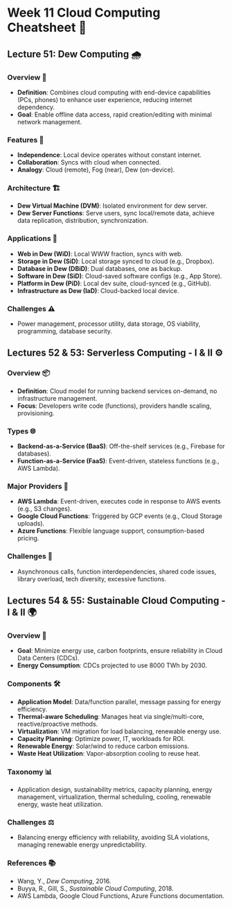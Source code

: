 # Week 11 Cloud Computing Cheatsheet 🚀

## Lecture 51: Dew Computing 🌧️

### Overview 📝
- **Definition**: Combines cloud computing with end-device capabilities (PCs, phones) to enhance user experience, reducing internet dependency.
- **Goal**: Enable offline data access, rapid creation/editing with minimal network management.

### Features 🌟
- **Independence**: Local device operates without constant internet.
- **Collaboration**: Syncs with cloud when connected.
- **Analogy**: Cloud (remote), Fog (near), Dew (on-device).

### Architecture 🏗️
- **Dew Virtual Machine (DVM)**: Isolated environment for dew server.
- **Dew Server Functions**: Serve users, sync local/remote data, achieve data replication, distribution, synchronization.

### Applications 📱
- **Web in Dew (WiD)**: Local WWW fraction, syncs with web.
- **Storage in Dew (SiD)**: Local storage synced to cloud (e.g., Dropbox).
- **Database in Dew (DBiD)**: Dual databases, one as backup.
- **Software in Dew (SiD)**: Cloud-saved software configs (e.g., App Store).
- **Platform in Dew (PiD)**: Local dev suite, cloud-synced (e.g., GitHub).
- **Infrastructure as Dew (IaD)**: Cloud-backed local device.

### Challenges ⚠️
- Power management, processor utility, data storage, OS viability, programming, database security.

## Lectures 52 & 53: Serverless Computing - I & II ⚙️

### Overview 📦
- **Definition**: Cloud model for running backend services on-demand, no infrastructure management.
- **Focus**: Developers write code (functions), providers handle scaling, provisioning.

### Types 🌐
- **Backend-as-a-Service (BaaS)**: Off-the-shelf services (e.g., Firebase for databases).
- **Function-as-a-Service (FaaS)**: Event-driven, stateless functions (e.g., AWS Lambda).

### Major Providers 🏢
- **AWS Lambda**: Event-driven, executes code in response to AWS events (e.g., S3 changes).
- **Google Cloud Functions**: Triggered by GCP events (e.g., Cloud Storage uploads).
- **Azure Functions**: Flexible language support, consumption-based pricing.

### Challenges 🚧
- Asynchronous calls, function interdependencies, shared code issues, library overload, tech diversity, excessive functions.

## Lectures 54 & 55: Sustainable Cloud Computing - I & II 🌍

### Overview 🌱
- **Goal**: Minimize energy use, carbon footprints, ensure reliability in Cloud Data Centers (CDCs).
- **Energy Consumption**: CDCs projected to use 8000 TWh by 2030.

### Components 🛠️
- **Application Model**: Data/function parallel, message passing for energy efficiency.
- **Thermal-aware Scheduling**: Manages heat via single/multi-core, reactive/proactive methods.
- **Virtualization**: VM migration for load balancing, renewable energy use.
- **Capacity Planning**: Optimize power, IT, workloads for ROI.
- **Renewable Energy**: Solar/wind to reduce carbon emissions.
- **Waste Heat Utilization**: Vapor-absorption cooling to reuse heat.

### Taxonomy 📊
- Application design, sustainability metrics, capacity planning, energy management, virtualization, thermal scheduling, cooling, renewable energy, waste heat utilization.

### Challenges ⚖️
- Balancing energy efficiency with reliability, avoiding SLA violations, managing renewable energy unpredictability.

### References 📚
- Wang, Y., *Dew Computing*, 2016.
- Buyya, R., Gill, S., *Sustainable Cloud Computing*, 2018.
- AWS Lambda, Google Cloud Functions, Azure Functions documentation.